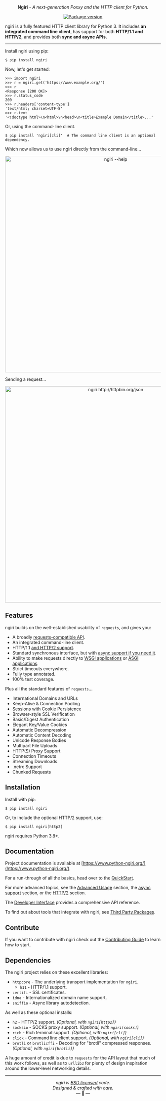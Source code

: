 

<p align="center"><strong>Ngiri</strong> <em>- A next-generation Poxxy and the HTTP client for Python.</em></p>

<p align="center">

<a href="https://pypi.org/project/ngiri/">
    <img src="https://badge.fury.io/py/ngiri.svg" alt="Package version">
</a>
</p>

ngiri is a fully featured HTTP client library for Python 3. It includes **an integrated
command line client**, has support for both **HTTP/1.1 and HTTP/2**, and provides both **sync
and async APIs**.

---

Install ngiri using pip:

```shell
$ pip install ngiri
```

Now, let's get started:

```pycon
>>> import ngiri
>>> r = ngiri.get('https://www.example.org/')
>>> r
<Response [200 OK]>
>>> r.status_code
200
>>> r.headers['content-type']
'text/html; charset=UTF-8'
>>> r.text
'<!doctype html>\n<html>\n<head>\n<title>Example Domain</title>...'
```

Or, using the command-line client.

```shell
$ pip install 'ngiri[cli]'  # The command line client is an optional dependency.
```

Which now allows us to use ngiri directly from the command-line...

<p align="center">
  <img width="700" src="docs/img/ngiri-help.png" alt='ngiri --help'>
</p>

Sending a request...

<p align="center">
  <img width="700" src="docs/img/ngiri-request.png" alt='ngiri http://httpbin.org/json'>
</p>

## Features

ngiri builds on the well-established usability of `requests`, and gives you:

* A broadly [requests-compatible API](https://www.python-ngiri.org/compatibility/).
* An integrated command-line client.
* HTTP/1.1 [and HTTP/2 support](https://www.python-ngiri.org/http2/).
* Standard synchronous interface, but with [async support if you need it](https://www.python-ngiri.org/async/).
* Ability to make requests directly to [WSGI applications](https://www.python-ngiri.org/advanced/#calling-into-python-web-apps) or [ASGI applications](https://www.python-ngiri.org/async/#calling-into-python-web-apps).
* Strict timeouts everywhere.
* Fully type annotated.
* 100% test coverage.

Plus all the standard features of `requests`...

* International Domains and URLs
* Keep-Alive & Connection Pooling
* Sessions with Cookie Persistence
* Browser-style SSL Verification
* Basic/Digest Authentication
* Elegant Key/Value Cookies
* Automatic Decompression
* Automatic Content Decoding
* Unicode Response Bodies
* Multipart File Uploads
* HTTP(S) Proxy Support
* Connection Timeouts
* Streaming Downloads
* .netrc Support
* Chunked Requests

## Installation

Install with pip:

```shell
$ pip install ngiri
```

Or, to include the optional HTTP/2 support, use:

```shell
$ pip install ngiri[http2]
```

ngiri requires Python 3.8+.

## Documentation

Project documentation is available at [https://www.python-ngiri.org/](https://www.python-ngiri.org/).

For a run-through of all the basics, head over to the [QuickStart](https://www.python-ngiri.org/quickstart/).

For more advanced topics, see the [Advanced Usage](https://www.python-ngiri.org/advanced/) section, the [async support](https://www.python-ngiri.org/async/) section, or the [HTTP/2](https://www.python-ngiri.org/http2/) section.

The [Developer Interface](https://www.python-ngiri.org/api/) provides a comprehensive API reference.

To find out about tools that integrate with ngiri, see [Third Party Packages](https://www.python-ngiri.org/third_party_packages/).

## Contribute

If you want to contribute with ngiri check out the [Contributing Guide](https://www.python-ngiri.org/contributing/) to learn how to start.

## Dependencies

The ngiri project relies on these excellent libraries:

* `httpcore` - The underlying transport implementation for `ngiri`.
  * `h11` - HTTP/1.1 support.
* `certifi` - SSL certificates.
* `idna` - Internationalized domain name support.
* `sniffio` - Async library autodetection.

As well as these optional installs:

* `h2` - HTTP/2 support. *(Optional, with `ngiri[http2]`)*
* `socksio` - SOCKS proxy support. *(Optional, with `ngiri[socks]`)*
* `rich` - Rich terminal support. *(Optional, with `ngiri[cli]`)*
* `click` - Command line client support. *(Optional, with `ngiri[cli]`)*
* `brotli` or `brotlicffi` - Decoding for "brotli" compressed responses. *(Optional, with `ngiri[brotli]`)*

A huge amount of credit is due to `requests` for the API layout that
much of this work follows, as well as to `urllib3` for plenty of design
inspiration around the lower-level networking details.

---

<p align="center"><i>ngiri is <a href="https://github.com/encode/ngiri/blob/master/LICENSE.md">BSD licensed</a> code.<br/>Designed & crafted with care.</i><br/>&mdash; 🦋 &mdash;</p>
